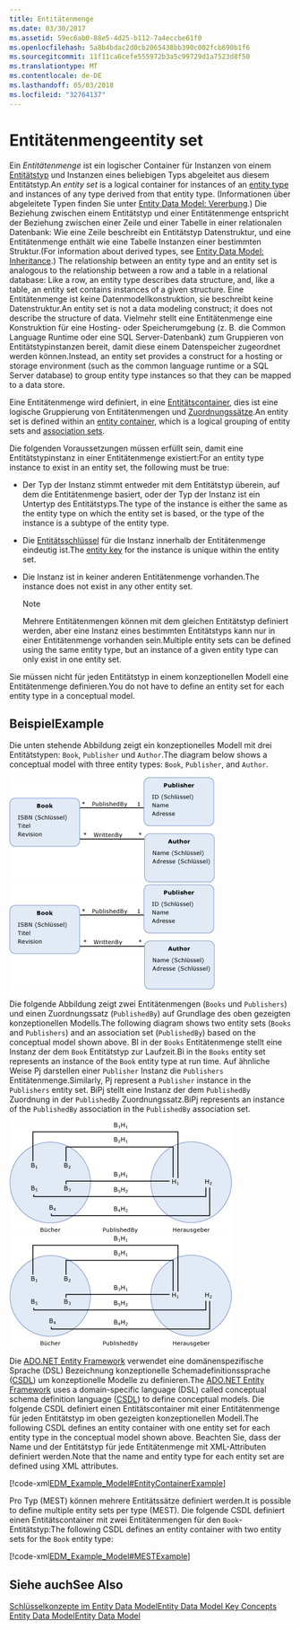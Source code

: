 ```yaml
---
title: Entitätenmenge
ms.date: 03/30/2017
ms.assetid: 59ec6ab0-88e5-4d25-b112-7a4eccbe61f0
ms.openlocfilehash: 5a8b4bdac2d0cb2065438bb390c002fcb690b1f6
ms.sourcegitcommit: 11f11ca6cefe555972b3a5c99729d1a7523d8f50
ms.translationtype: MT
ms.contentlocale: de-DE
ms.lasthandoff: 05/03/2018
ms.locfileid: "32764137"
---
```

# <a name="entity-set"></a><span data-ttu-id="a7c70-102">Entitätenmenge</span><span class="sxs-lookup"><span data-stu-id="a7c70-102">entity set</span></span>
<span data-ttu-id="a7c70-103">Ein *Entitätenmenge* ist ein logischer Container für Instanzen von einem [Entitätstyp](../../../../docs/framework/data/adonet/entity-type.md) und Instanzen eines beliebigen Typs abgeleitet aus diesem Entitätstyp.</span><span class="sxs-lookup"><span data-stu-id="a7c70-103">An *entity set* is a logical container for instances of an [entity type](../../../../docs/framework/data/adonet/entity-type.md) and instances of any type derived from that entity type.</span></span> <span data-ttu-id="a7c70-104">(Informationen über abgeleitete Typen finden Sie unter [Entity Data Model: Vererbung](../../../../docs/framework/data/adonet/entity-data-model-inheritance.md).) Die Beziehung zwischen einem Entitätstyp und einer Entitätenmenge entspricht der Beziehung zwischen einer Zeile und einer Tabelle in einer relationalen Datenbank: Wie eine Zeile beschreibt ein Entitätstyp Datenstruktur, und eine Entitätenmenge enthält wie eine Tabelle Instanzen einer bestimmten Struktur.</span><span class="sxs-lookup"><span data-stu-id="a7c70-104">(For information about derived types, see [Entity Data Model: Inheritance](../../../../docs/framework/data/adonet/entity-data-model-inheritance.md).) The relationship between an entity type and an entity set is analogous to the relationship between a row and a table in a relational database: Like a row, an entity type describes data structure, and, like a table, an entity set contains instances of a given structure.</span></span> <span data-ttu-id="a7c70-105">Eine Entitätenmenge ist keine Datenmodellkonstruktion, sie beschreibt keine Datenstruktur.</span><span class="sxs-lookup"><span data-stu-id="a7c70-105">An entity set is not a data modeling construct; it does not describe the structure of data.</span></span> <span data-ttu-id="a7c70-106">Vielmehr stellt eine Entitätenmenge eine Konstruktion für eine Hosting- oder Speicherumgebung (z. B. die Common Language Runtime oder eine SQL Server-Datenbank) zum Gruppieren von Entitätstypinstanzen bereit, damit diese einem Datenspeicher zugeordnet werden können.</span><span class="sxs-lookup"><span data-stu-id="a7c70-106">Instead, an entity set provides a construct for a hosting or storage environment (such as the common language runtime or a SQL Server database) to group entity type instances so that they can be mapped to a data store.</span></span>  
  
 <span data-ttu-id="a7c70-107">Eine Entitätenmenge wird definiert, in eine [Entitätscontainer](../../../../docs/framework/data/adonet/entity-container.md), dies ist eine logische Gruppierung von Entitätenmengen und [Zuordnungssätze](../../../../docs/framework/data/adonet/association-set.md).</span><span class="sxs-lookup"><span data-stu-id="a7c70-107">An entity set is defined within an [entity container](../../../../docs/framework/data/adonet/entity-container.md), which is a logical grouping of entity sets and [association sets](../../../../docs/framework/data/adonet/association-set.md).</span></span>  
  
 <span data-ttu-id="a7c70-108">Die folgenden Voraussetzungen müssen erfüllt sein, damit eine Entitätstypinstanz in einer Entitätenmenge existiert:</span><span class="sxs-lookup"><span data-stu-id="a7c70-108">For an entity type instance to exist in an entity set, the following must be true:</span></span>  
  
-   <span data-ttu-id="a7c70-109">Der Typ der Instanz stimmt entweder mit dem Entitätstyp überein, auf dem die Entitätenmenge basiert, oder der Typ der Instanz ist ein Untertyp des Entitätstyps.</span><span class="sxs-lookup"><span data-stu-id="a7c70-109">The type of the instance is either the same as the entity type on which the entity set is based, or the type of the instance is a subtype of the entity type.</span></span>  
  
-   <span data-ttu-id="a7c70-110">Die [Entitätsschlüssel](../../../../docs/framework/data/adonet/entity-key.md) für die Instanz innerhalb der Entitätenmenge eindeutig ist.</span><span class="sxs-lookup"><span data-stu-id="a7c70-110">The [entity key](../../../../docs/framework/data/adonet/entity-key.md) for the instance is unique within the entity set.</span></span>  
  
-   <span data-ttu-id="a7c70-111">Die Instanz ist in keiner anderen Entitätenmenge vorhanden.</span><span class="sxs-lookup"><span data-stu-id="a7c70-111">The instance does not exist in any other entity set.</span></span>  
  
    > [!NOTE]
    >  <span data-ttu-id="a7c70-112">Mehrere Entitätenmengen können mit dem gleichen Entitätstyp definiert werden, aber eine Instanz eines bestimmten Entitätstyps kann nur in einer Entitätenmenge vorhanden sein.</span><span class="sxs-lookup"><span data-stu-id="a7c70-112">Multiple entity sets can be defined using the same entity type, but an instance of a given entity type can only exist in one entity set.</span></span>  
  
 <span data-ttu-id="a7c70-113">Sie müssen nicht für jeden Entitätstyp in einem konzeptionellen Modell eine Entitätenmenge definieren.</span><span class="sxs-lookup"><span data-stu-id="a7c70-113">You do not have to define an entity set for each entity type in a conceptual model.</span></span>  
  
## <a name="example"></a><span data-ttu-id="a7c70-114">Beispiel</span><span class="sxs-lookup"><span data-stu-id="a7c70-114">Example</span></span>  
 <span data-ttu-id="a7c70-115">Die unten stehende Abbildung zeigt ein konzeptionelles Modell mit drei Entitätstypen: `Book`, `Publisher` und `Author`.</span><span class="sxs-lookup"><span data-stu-id="a7c70-115">The diagram below shows a conceptual model with three entity types: `Book`, `Publisher`, and `Author`.</span></span>  
  
 <span data-ttu-id="a7c70-116">![Beispielmodell](../../../../docs/framework/data/adonet/media/examplemodel.gif "ExampleModel")</span><span class="sxs-lookup"><span data-stu-id="a7c70-116">![Example Model](../../../../docs/framework/data/adonet/media/examplemodel.gif "ExampleModel")</span></span>  
  
 <span data-ttu-id="a7c70-117">Die folgende Abbildung zeigt zwei Entitätenmengen (`Books` und `Publishers`) und einen Zuordnungssatz (`PublishedBy`) auf Grundlage des oben gezeigten konzeptionellen Modells.</span><span class="sxs-lookup"><span data-stu-id="a7c70-117">The following diagram shows two entity sets (`Books` and `Publishers`) and an association set (`PublishedBy`) based on the conceptual model shown above.</span></span> <span data-ttu-id="a7c70-118">BI in der `Books` Entitätenmenge stellt eine Instanz der dem `Book` Entitätstyp zur Laufzeit.</span><span class="sxs-lookup"><span data-stu-id="a7c70-118">Bi in the `Books` entity set represents an instance of the `Book` entity type at run time.</span></span> <span data-ttu-id="a7c70-119">Auf ähnliche Weise Pj darstellen einer `Publisher` Instanz die `Publishers` Entitätenmenge.</span><span class="sxs-lookup"><span data-stu-id="a7c70-119">Similarly, Pj represent a `Publisher` instance in the `Publishers` entity set.</span></span> <span data-ttu-id="a7c70-120">BiPj stellt eine Instanz der dem `PublishedBy` Zuordnung in der `PublishedBy` Zuordnungssatz.</span><span class="sxs-lookup"><span data-stu-id="a7c70-120">BiPj represents an instance of the `PublishedBy` association in the `PublishedBy` association set.</span></span>  
  
 <span data-ttu-id="a7c70-121">![Beispiel](../../../../docs/framework/data/adonet/media/setsexample.gif "SetsExample")</span><span class="sxs-lookup"><span data-stu-id="a7c70-121">![Sets Example](../../../../docs/framework/data/adonet/media/setsexample.gif "SetsExample")</span></span>  
  
 <span data-ttu-id="a7c70-122">Die [ADO.NET Entity Framework](../../../../docs/framework/data/adonet/ef/index.md) verwendet eine domänenspezifische Sprache (DSL) Bezeichnung konzeptionelle Schemadefinitionssprache ([CSDL](../../../../docs/framework/data/adonet/ef/language-reference/csdl-specification.md)) um konzeptionelle Modelle zu definieren.</span><span class="sxs-lookup"><span data-stu-id="a7c70-122">The [ADO.NET Entity Framework](../../../../docs/framework/data/adonet/ef/index.md) uses a domain-specific language (DSL) called conceptual schema definition language ([CSDL](../../../../docs/framework/data/adonet/ef/language-reference/csdl-specification.md)) to define conceptual models.</span></span> <span data-ttu-id="a7c70-123">Die folgende CSDL definiert einen Entitätscontainer mit einer Entitätenmenge für jeden Entitätstyp im oben gezeigten konzeptionellen Modell.</span><span class="sxs-lookup"><span data-stu-id="a7c70-123">The following CSDL defines an entity container with one entity set for each entity type in the conceptual model shown above.</span></span> <span data-ttu-id="a7c70-124">Beachten Sie, dass der Name und der Entitätstyp für jede Entitätenmenge mit XML-Attributen definiert werden.</span><span class="sxs-lookup"><span data-stu-id="a7c70-124">Note that the name and entity type for each entity set are defined using XML attributes.</span></span>  
  
 [!code-xml[EDM_Example_Model#EntityContainerExample](../../../../samples/snippets/xml/VS_Snippets_Data/edm_example_model/xml/books.edmx#entitycontainerexample)]  
  
 <span data-ttu-id="a7c70-125">Pro Typ (MEST) können mehrere Entitätssätze definiert werden.</span><span class="sxs-lookup"><span data-stu-id="a7c70-125">It is possible to define multiple entity sets per type (MEST).</span></span> <span data-ttu-id="a7c70-126">Die folgende CSDL definiert einen Entitätscontainer mit zwei Entitätenmengen für den `Book`-Entitätstyp:</span><span class="sxs-lookup"><span data-stu-id="a7c70-126">The following CSDL defines an entity container with two entity sets for the `Book` entity type:</span></span>  
  
 [!code-xml[EDM_Example_Model#MESTExample](../../../../samples/snippets/xml/VS_Snippets_Data/edm_example_model/xml/books2.edmx#mestexample)]  
  
## <a name="see-also"></a><span data-ttu-id="a7c70-127">Siehe auch</span><span class="sxs-lookup"><span data-stu-id="a7c70-127">See Also</span></span>  
 [<span data-ttu-id="a7c70-128">Schlüsselkonzepte im Entity Data Model</span><span class="sxs-lookup"><span data-stu-id="a7c70-128">Entity Data Model Key Concepts</span></span>](../../../../docs/framework/data/adonet/entity-data-model-key-concepts.md)  
 [<span data-ttu-id="a7c70-129">Entity Data Model</span><span class="sxs-lookup"><span data-stu-id="a7c70-129">Entity Data Model</span></span>](../../../../docs/framework/data/adonet/entity-data-model.md)
